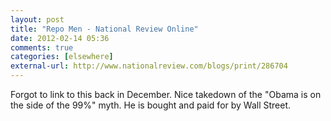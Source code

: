 ```yaml
---
layout: post  
title: "Repo Men - National Review Online"  
date: 2012-02-14 05:36  
comments: true  
categories: [elsewhere]
external-url: http://www.nationalreview.com/blogs/print/286704  
---
```


Forgot to link to this back in December. Nice takedown of the "Obama is on the side of the 99%" myth. He is bought and paid for by Wall Street.
